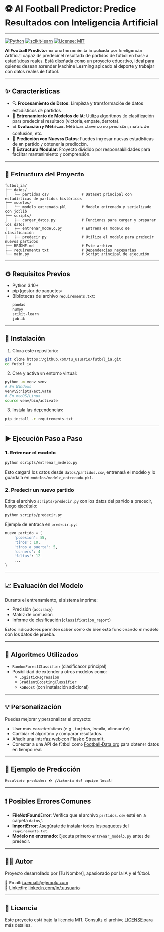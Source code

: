 
# ⚽ AI Football Predictor: Predice Resultados con Inteligencia Artificial

---

[![Python](https://img.shields.io/badge/Python-3.10-blue?style=flat&logo=python)](https://www.python.org/)
[![scikit-learn](https://img.shields.io/badge/scikit--learn-Model-orange?style=flat&logo=scikit-learn)](https://scikit-learn.org/)
[![License: MIT](https://img.shields.io/badge/License-MIT-yellow.svg)](https://opensource.org/licenses/MIT)

**AI Football Predictor** es una herramienta impulsada por Inteligencia Artificial capaz de predecir el resultado de partidos de fútbol en base a estadísticas reales. Está diseñada como un proyecto educativo, ideal para quienes desean aprender Machine Learning aplicado al deporte y trabajar con datos reales de fútbol.

---

## ✨ Características

- 🔍 **Procesamiento de Datos**: Limpieza y transformación de datos estadísticos de partidos.
- 🧠 **Entrenamiento de Modelos de IA**: Utiliza algoritmos de clasificación para predecir el resultado (victoria, empate, derrota).
- 📊 **Evaluación y Métricas**: Métricas clave como precisión, matriz de confusión, etc.
- 💾 **Predicción con Nuevos Datos**: Puedes ingresar nuevas estadísticas de un partido y obtener la predicción.
- 📁 **Estructura Modular**: Proyecto dividido por responsabilidades para facilitar mantenimiento y comprensión.

---

## 📂 Estructura del Proyecto

```
futbol_ia/
├── datos/
│   └── partidos.csv               # Dataset principal con estadísticas de partidos históricos
├── modelos/
│   └── modelo_entrenado.pkl       # Modelo entrenado y serializado con joblib
├── scripts/
│   ├── cargar_datos.py            # Funciones para cargar y preparar los datos
│   ├── entrenar_modelo.py         # Entrena el modelo de clasificación
│   ├── predecir.py                # Utiliza el modelo para predecir nuevos partidos
├── README.md                      # Este archivo
├── requirements.txt               # Dependencias necesarias
└── main.py                        # Script principal de ejecución
```

---

## ⚙️ Requisitos Previos

- Python 3.10+
- pip (gestor de paquetes)
- Bibliotecas del archivo `requirements.txt`:
    ```txt
    pandas
    numpy
    scikit-learn
    joblib
    ```

---

## 🚀 Instalación

1. Clona este repositorio:

```bash
git clone https://github.com/tu_usuario/futbol_ia.git
cd futbol_ia
```

2. Crea y activa un entorno virtual:

```bash
python -m venv venv
# En Windows
venv\Scripts\activate
# En macOS/Linux
source venv/bin/activate
```

3. Instala las dependencias:

```bash
pip install -r requirements.txt
```

---

## ▶️ Ejecución Paso a Paso

### 1. Entrenar el modelo

```bash
python scripts/entrenar_modelo.py
```

Esto cargará los datos desde `datos/partidos.csv`, entrenará el modelo y lo guardará en `modelos/modelo_entrenado.pkl`.

### 2. Predecir un nuevo partido

Edita el archivo `scripts/predecir.py` con los datos del partido a predecir, luego ejecútalo:

```bash
python scripts/predecir.py
```

Ejemplo de entrada en `predecir.py`:
```python
nuevo_partido = {
    'posesion': 55,
    'tiros': 10,
    'tiros_a_puerta': 5,
    'corners': 4,
    'faltas': 12,
    ...
}
```

---

## 📈 Evaluación del Modelo

Durante el entrenamiento, el sistema imprime:

- Precisión (`accuracy`)
- Matriz de confusión
- Informe de clasificación (`classification_report`)

Estos indicadores permiten saber cómo de bien está funcionando el modelo con los datos de prueba.

---

## 🧠 Algoritmos Utilizados

- `RandomForestClassifier` (clasificador principal)
- Posibilidad de extender a otros modelos como:
    - `LogisticRegression`
    - `GradientBoostingClassifier`
    - `XGBoost` (con instalación adicional)

---

## 💡 Personalización

Puedes mejorar y personalizar el proyecto:

- Usar más características (e.g., tarjetas, localía, alineación).
- Cambiar el algoritmo y comparar resultados.
- Añadir una interfaz web con Flask o Streamlit.
- Conectar a una API de fútbol como [Football-Data.org](https://www.football-data.org/) para obtener datos en tiempo real.

---

## 🧪 Ejemplo de Predicción

```bash
Resultado predicho: ⚽ ¡Victoria del equipo local!
```

---

## ❗ Posibles Errores Comunes

- **FileNotFoundError**: Verifica que el archivo `partidos.csv` esté en la carpeta `datos/`.
- **ImportError**: Asegúrate de instalar todos los paquetes del `requirements.txt`.
- **Modelo no entrenado**: Ejecuta primero `entrenar_modelo.py` antes de predecir.

---

## 👨‍💻 Autor

Proyecto desarrollado por [Tu Nombre], apasionado por la IA y el fútbol.

📧 Email: tu.email@ejemplo.com  
🔗 LinkedIn: [linkedin.com/in/tuusuario](https://linkedin.com/in/tuusuario)

---

## 📄 Licencia

Este proyecto está bajo la licencia MIT. Consulta el archivo [LICENSE](LICENSE) para más detalles.
